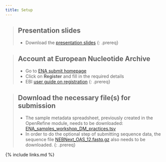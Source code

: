 ```yaml
---
title: Setup
---
```

> ## Presentation slides
> 
> * Download the [presentation slides](/files/module-repository-submission-dm-practices.pdf)
{: .prereq}

> ## Account at European Nucleotide Archive
> 
> * Go to [ENA submit homepage](https://www.ebi.ac.uk/ena/submit/webin/#)
> * Click on **Register** and fill in the required details
> * EBI [user guide on registration](https://ena-docs.readthedocs.io/en/latest/submit/general-guide/registration.html)
{: .prereq}

> ## Download the necessary file(s) for submission
> 
> * The sample metadata spreadsheet, previously created in the OpenRefine module, needs to be downloaded: [ENA_samples_workshop_DM_practices.tsv](/data/ENA_samples_workshop_DM_practices.tsv)
> * In order to do the optional step of submitting sequence data, the sequence file [NEBNext_OAS_12.fastq.gz](/data/NEBNext_OAS_12.fastq.gz) also needs to be downloaded.
{: .prereq}

{% include links.md %}
